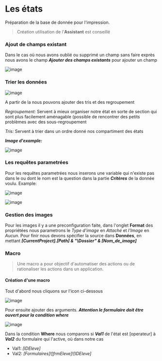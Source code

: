 # Les états

Préparation de la base de donnée pour l'impression.

> Création utilisation de l'**Assistant** est conseillé

### Ajout de champs existant 

Dans le cas où nous avons oublié ou supprimé un champ sans faire exprès nous avons le champ ***Ajouter des champs existants*** pour ajouter un champ

![image](https://user-images.githubusercontent.com/73474137/158769632-74746bc9-88a8-4ea6-a56c-a3df928effa8.png)

### Trier les données

![image](https://user-images.githubusercontent.com/73474137/158789232-7ddfbffa-69ec-4434-81df-5a979f9fa9b6.png)

A partir de la nous pouvons ajouter des tris et des regroupement

*Regroupement:* Servent à mieux organiser notre état en sorte de section qui sont plus facilement aménagable (possible de rencontrer des petits problèmes avec des sous-regroupement

*Tris:* Servent à trier dans un ordre donné nos compartiment des états

***Image d'example:***

![image](https://user-images.githubusercontent.com/73474137/158789303-a3fef75b-f432-4062-947b-faa88e45782c.png)

### Les requêtes parametrées 

Pour les requêtes parametrées nous inserons une variable qui n'existe pas dans le ou dont le nom est la question dans la partie ***Critères*** de la donnée voulu. Example:

![image](https://user-images.githubusercontent.com/73474137/158791275-a41690d4-1367-45d8-a9db-553cbfd233f9.png)

![image](https://user-images.githubusercontent.com/73474137/158791496-9ac5ea82-01a4-4765-bedc-dd0fe51c34a5.png)

### Gestion des images

Pour les images il y a une preconfiguration faite, dans l'onglet **Format** des propriétées nous parametrons le *Type d'image* en *Attaché* et *l'Image* en *Aucun*. Pour finir nous devons spécifier la source dans **Données**, en mettant ***[CurrentProject].[Path] & "\Dossier\" & [Nom_de_image]***

### Macro

> Une macro a pour objectif d'automatiser des actions ou de rationaliser les actions dans un application.

#### Création d'une macro

Tout d'abord nous cliquons sur l'icon ci-dessous 

![image](https://user-images.githubusercontent.com/73474137/158792676-350cf2ec-7a9b-43c7-a5cf-7e322a82fd2c.png)

Pour ensuite ajouter des arguments. ***Attention le formulaire doit être ouvert pour la condition where***

![image](https://user-images.githubusercontent.com/73474137/158792935-8bf91569-89f6-4488-857c-84b521f9a9a9.png)

Dans la condition **Where** nous comparons si ***Val1*** de l'état est [operateur] à ***Val2*** du formulaire qui l'active, où dans notre cas
- Val1: *[IDEleve]*
- Val2: *[Formulaires]![frmEleve]![IDEleve]*
